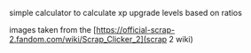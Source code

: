 simple calculator to calculate xp upgrade levels based on ratios

images taken from the [https://official-scrap-2.fandom.com/wiki/Scrap_Clicker_2](scrap 2 wiki)
